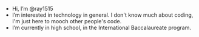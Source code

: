 - Hi, I’m @ray1515
- I’m interested in technology in general. I don't know much about coding, I'm just here to mooch other people's code.
- I’m currently in high school, in the International Baccalaureate program.

<!---
ray1515/ray1515 is a ✨ special ✨ repository because its `README.md` (this file) appears on your GitHub profile.
You can click the Preview link to take a look at your changes.
--->
